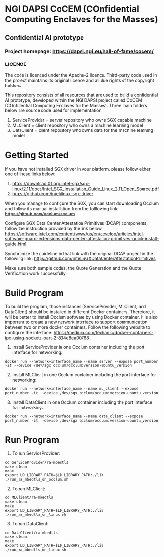 # NGI DAPSI CoCEM (COnfidential Computing Enclaves for the Masses)
## Confidential AI prototype
### Project homepage: https://dapsi.ngi.eu/hall-of-fame/cocem/

### LICENCE
The code is licenced under the Apache-2 licence. 
Third-party code used in the project maintains its original licence
and all due rights of the copyright holders.

This repository consists of all resources that are used to build a confidential AI prototype, developed within the NGI DAPSI project called CoCEM (COnfidential Computing Enclaves for the Masses). Three main folders below are source code used for implementation:
1. ServiceProvider = server repository who owns SGX capable machine
2. MLClient = client repository who owns a machine learning model
3. DataClient = client repository who owns data for the machine learning model

# Getting Started

If you have not installed SGX driver in your platform, please follow either one of these links below:
1. https://download.01.org/intel-sgx/sgx-linux/2.11/docs/Intel_SGX_Installation_Guide_Linux_2.11_Open_Source.pdf
2. https://github.com/intel/linux-sgx-driver

When you manage to configure the SGX, you can start downloading Occlum and follow its manual installation from the folllowing link:
https://github.com/occlum/occlum

Configure SGX Data Center Attestation Primitives (DCAP) components, follow the instruction provided by the link below:
https://software.intel.com/content/www/us/en/develop/articles/intel-software-guard-extensions-data-center-attestation-primitives-quick-install-guide.html

Synchronize the guideline in that link with the original DCAP project in the following link:
https://github.com/intel/SGXDataCenterAttestationPrimitives

Make sure both sample codes, the Quote Generation and the Quote Verification work successfully. 

# Build Program

To build the program, those instances (ServiceProvider, MLClient, and DataClient) should be installed in different Docker containers. Therefore, it will be better to install Occlum software by using Docker container. It is also important to create a new network interface to support communication between two or more docker containers. Follow the following website to configure the interface:
https://medium.com/techanic/docker-containers-ipc-using-sockets-part-2-834e8ea00768

1. Install ServiceProvider in one Occlum container including the port interface for networking:
```
docker run --network=interface_name --name server --expose port_number -it --device /dev/sgx occlum/occlum:version-ubuntu_version
```
2. Install MLClient in one Occlum container including the port interface for networking:
```
docker run --network=interface_name --name ml_client --expose port_number -it --device /dev/sgx occlum/occlum:version-ubuntu_version
```
3. Install DataClient in one Occlum container including the port interface for networking:
```
docker run --network=interface_name --name data_client --expose port_number -it --device /dev/sgx occlum/occlum:version-ubuntu_version
```

# Run Program
1. To run ServiceProvider:
```
cd ServiceProvider/ra-mbedtls
make clean
make
export LD_LIBRARY_PATH=$LD_LIBRARY_PATH:./lib
./run_ra_mbedtls_on_occlum.sh
```

2. To run MLClient:
```
cd MLClient/ra-mbedtls
make clean
make
export LD_LIBRARY_PATH=$LD_LIBRARY_PATH:./lib
./run_ra_mbedtls_on_linux.sh
```

3. To run DataClient:
```
cd DataClient/ra-mbedtls
make clean
make
export LD_LIBRARY_PATH=$LD_LIBRARY_PATH:./lib
./run_ra_mbedtls_on_linux.sh
```


